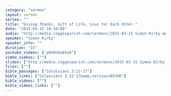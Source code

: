 ```yaml
---
category: "sermon"
layout: sermon
series: ""
title: "Giving Thanks, Gift of Life, Love for Each Other."
date: "2015-03-15 10:30:00"
audio: "http://media.coggesparish.com/sermons/2015-03-15 Simon Kirby.mp3"
speaker: "Simon Kirby"
speaker_info: ""
duration: "15"
youtube_videos: ["pQ4Rnba85o8"]
vimeo_videos: [""]
slides: ["http://media.coggesparish.com/sermons/2015-03-15 Simon Kirby.pdf"]
files: [""]
bible_passages: ["Colossians 3:12-17"]
bible_links: ["Colossians 3:12-17&amp;version=NIVUK"]
bible_videos: [""]
bible_videos_links: [""]
---
```

